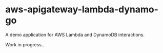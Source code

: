# aws-apigateway-lambda-dynamo-go

A demo application for AWS Lambda and DynamoDB interactions.

Work in progress..
